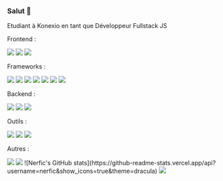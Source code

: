 ### Salut 👋

Etudiant à Konexio en tant que Développeur Fullstack JS

Frontend : 

<img src= "https://img.shields.io/badge/HTML5-E34F26?style=for-the-badge&logo=html5&logoColor=white"/>        
<img src= "https://img.shields.io/badge/CSS3-1572B6?style=for-the-badge&logo=css3&logoColor=white"/>        
<img src= "https://img.shields.io/badge/JavaScript-F7DF1E?style=for-the-badge&logo=javascript&logoColor=black"/>


Frameworks :

<img src="https://img.shields.io/badge/React-20232A?style=for-the-badge&logo=react&logoColor=61DAFB"/>        
<img src="https://img.shields.io/badge/React_Native-20232A?style=for-the-badge&logo=react&logoColor=61DAFB"/>       
<img src="https://img.shields.io/badge/Bootstrap-563D7C?style=for-the-badge&logo=bootstrap&logoColor=white"/>

<img src="https://img.shields.io/badge/Redux-593D88?style=for-the-badge&logo=redux&logoColor=white"/>       
<img src="	https://img.shields.io/badge/jQuery-0769AD?style=for-the-badge&logo=jquery&logoColor=white"/> 
<img src="https://img.shields.io/badge/Express.js-404D59?style=for-the-badge"/>       
<img src="https://img.shields.io/badge/jQuery-0769AD?style=for-the-badge&logo=jquery&logoColor=white"/>


Backend :

<img src="https://img.shields.io/badge/Node.js-43853D?style=for-the-badge&logo=node.js&logoColor=white"/>
<img src="https://img.shields.io/badge/MongoDB-4EA94B?style=for-the-badge&logo=mongodb&logoColor=white"/>       
<img src="https://img.shields.io/badge/MySQL-00000F?style=for-the-badge&logo=mysql&logoColor=white"/>


Outils :

<img src= "https://img.shields.io/badge/GitHub-100000?style=for-the-badge&logo=github&logoColor=white"/>      
<img src= "https://camo.githubusercontent.com/22d1116e541b7b380161ed7c77ceb24e5e88a71acbec6d9dae7a5624b23a46fd/68747470733a2f2f696d672e736869656c64732e696f2f62616467652f6769742532302d2532334630353033332e7376673f267374796c653d666f722d7468652d6261646765266c6f676f3d676974266c6f676f436f6c6f723d7768697465"/>     
<img src= "https://img.shields.io/badge/Visual_Studio_Code-0078D4?style=for-the-badge&logo=visual%20studio%20code&logoColor=white"/>

Autres :

<img src="https://img.shields.io/badge/Heroku-430098?style=for-the-badge&logo=heroku&logoColor=white"/>       
<img src="https://img.shields.io/badge/Netlify-00C7B7?style=for-the-badge&logo=netlify&logoColor=white"/>
![Nerfic's GitHub stats](https://github-readme-stats.vercel.app/api?username=nerfic&show_icons=true&theme=dracula)

<img src= "https://github-readme-stats.vercel.app/api?username=abumeis&&show_icons=true&title_color=ffffff&icon_color=bb2acf&text_color=daf7dc&bg_color=151515">



<!--
**nerfic/nerfic** is a ✨ _special_ ✨ repository because its `README.md` (this file) appears on your GitHub profile.

Here are some ideas to get you started:

- 🔭 I’m currently working on ...
- 🌱 I’m currently learning ...
- 👯 I’m looking to collaborate on ...
- 🤔 I’m looking for help with ...
- 💬 Ask me about ...
- 📫 How to reach me: ...
- 😄 Pronouns: ...
- ⚡ Fun fact: ...
-->
